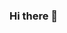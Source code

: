 ### Hi there 👋

<!--
**Creatomat/creatomat** is a ✨ _special_ ✨ repository because its `README.md` (this file) appears on your GitHub profile.

Here are some ideas to get you started:

- 🔭 I’m currently working on ...
- 🌱 I’m currently learning ...
- 👯 I’m looking to collaborate on ...
- 🤔 I’m looking for help with ...
- 💬 Ask me about ...
- 📫 How to reach me: ...
- 😄 Pronouns: ...
- ⚡ Fun fact: ...
--Yo, i'm the founder of Cre8to-Team project aswell as projects like better-mc-tools and Blocky Blocks, go to SITE.md to read more about this repo
